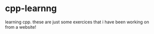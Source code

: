 # cpp-learnng
learning cpp. these are just some exercices that i have been working on from a website!

